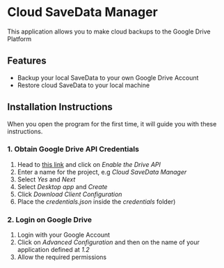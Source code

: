 # Cloud SaveData Manager

This application allows you to make cloud backups to the Google Drive Platform 

## Features
- Backup your local SaveData to your own Google Drive Account
- Restore cloud SaveData to your local machine

## Installation Instructions 
When you open the program for the first time, it will guide you with these instructions.
### 1. Obtain Google Drive API Credentials
1. Head to [this link](https://developers.google.com/drive/api/v3/quickstart/python) and click on *Enable the Drive API*
2. Enter a name for the project, e.g *Cloud SaveData Manager*
3. Select *Yes* and *Next*
4. Select *Desktop app* and *Create*
5. Click *Download Client Configuration*
6. Place the *credentials.json* inside the *credentials* folder)

### 2. Login on Google Drive
1. Login with your Google Account
2. Click on *Advanced Configuration* and then on the name of your application defined at *1.2*
3. Allow the required permissions
